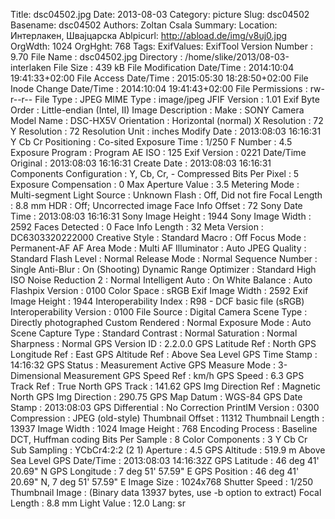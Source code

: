 Title: dsc04502.jpg
Date: 2013-08-03
Category: picture
Slug: dsc04502
Basename: dsc04502
Authors: Zoltan Csala
Summary:
Location: Интерлакен, Швајцарска
Ablpicurl: http://abload.de/img/v8uj0.jpg
OrgWdth: 1024
OrgHght: 768
Tags:
ExifValues: ExifTool Version Number : 9.70
            File Name : dsc04502.jpg
            Directory : /home/slike/2013/08-03-interlaken
            File Size : 439 kB
            File Modification Date/Time : 2014:10:04 19:41:33+02:00
            File Access Date/Time : 2015:05:30 18:28:50+02:00
            File Inode Change Date/Time : 2014:10:04 19:41:43+02:00
            File Permissions : rw-r--r--
            File Type : JPEG
            MIME Type : image/jpeg
            JFIF Version : 1.01
            Exif Byte Order : Little-endian (Intel, II)
            Image Description :
            Make : SONY
            Camera Model Name : DSC-HX5V
            Orientation : Horizontal (normal)
            X Resolution : 72
            Y Resolution : 72
            Resolution Unit : inches
            Modify Date : 2013:08:03 16:16:31
            Y Cb Cr Positioning : Co-sited
            Exposure Time : 1/250
            F Number : 4.5
            Exposure Program : Program AE
            ISO : 125
            Exif Version : 0221
            Date/Time Original : 2013:08:03 16:16:31
            Create Date : 2013:08:03 16:16:31
            Components Configuration : Y, Cb, Cr, -
            Compressed Bits Per Pixel : 5
            Exposure Compensation : 0
            Max Aperture Value : 3.5
            Metering Mode : Multi-segment
            Light Source : Unknown
            Flash : Off, Did not fire
            Focal Length : 8.8 mm
            HDR : Off; Uncorrected image
            Face Info Offset : 72
            Sony Date Time : 2013:08:03 16:16:31
            Sony Image Height : 1944
            Sony Image Width : 2592
            Faces Detected : 0
            Face Info Length : 32
            Meta Version : DC6303320222000
            Creative Style : Standard
            Macro : Off
            Focus Mode : Permanent-AF
            AF Area Mode : Multi
            AF Illuminator : Auto
            JPEG Quality : Standard
            Flash Level : Normal
            Release Mode : Normal
            Sequence Number : Single
            Anti-Blur : On (Shooting)
            Dynamic Range Optimizer : Standard
            High ISO Noise Reduction 2 : Normal
            Intelligent Auto : On
            White Balance : Auto
            Flashpix Version : 0100
            Color Space : sRGB
            Exif Image Width : 2592
            Exif Image Height : 1944
            Interoperability Index : R98 - DCF basic file (sRGB)
            Interoperability Version : 0100
            File Source : Digital Camera
            Scene Type : Directly photographed
            Custom Rendered : Normal
            Exposure Mode : Auto
            Scene Capture Type : Standard
            Contrast : Normal
            Saturation : Normal
            Sharpness : Normal
            GPS Version ID : 2.2.0.0
            GPS Latitude Ref : North
            GPS Longitude Ref : East
            GPS Altitude Ref : Above Sea Level
            GPS Time Stamp : 14:16:32
            GPS Status : Measurement Active
            GPS Measure Mode : 3-Dimensional Measurement
            GPS Speed Ref : km/h
            GPS Speed : 6.3
            GPS Track Ref : True North
            GPS Track : 141.62
            GPS Img Direction Ref : Magnetic North
            GPS Img Direction : 290.75
            GPS Map Datum : WGS-84
            GPS Date Stamp : 2013:08:03
            GPS Differential : No Correction
            PrintIM Version : 0300
            Compression : JPEG (old-style)
            Thumbnail Offset : 11312
            Thumbnail Length : 13937
            Image Width : 1024
            Image Height : 768
            Encoding Process : Baseline DCT, Huffman coding
            Bits Per Sample : 8
            Color Components : 3
            Y Cb Cr Sub Sampling : YCbCr4:2:2 (2 1)
            Aperture : 4.5
            GPS Altitude : 519.9 m Above Sea Level
            GPS Date/Time : 2013:08:03 14:16:32Z
            GPS Latitude : 46 deg 41' 20.69" N
            GPS Longitude : 7 deg 51' 57.59" E
            GPS Position : 46 deg 41' 20.69" N, 7 deg 51' 57.59" E
            Image Size : 1024x768
            Shutter Speed : 1/250
            Thumbnail Image : (Binary data 13937 bytes, use -b option to extract)
            Focal Length : 8.8 mm
            Light Value : 12.0
Lang: sr

